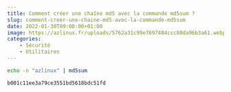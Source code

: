 ```yaml
---
title: Comment créer une chaîne md5 avec la commande md5sum ?
slug: comment-creer-une-chaine-md5-avec-la-commande-md5sum
date: 2022-01-30T09:00:00+01:00
image: https://azlinux.fr/uploads/5762a31c99e7697484ccc80da96b3a61.webp
categories:
    - Sécurité
    - Utilitaires
--- 
```


```bash
echo -n "azlinux" | md5sum
```

```bash
b001c11ee3a79ce3551bd5618bdc51fd
```